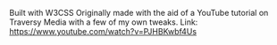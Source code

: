 Built with W3CSS
Originally made with the aid of a YouTube tutorial on Traversy Media with a few of my own tweaks.
Link: https://www.youtube.com/watch?v=PJHBKwbf4Us
